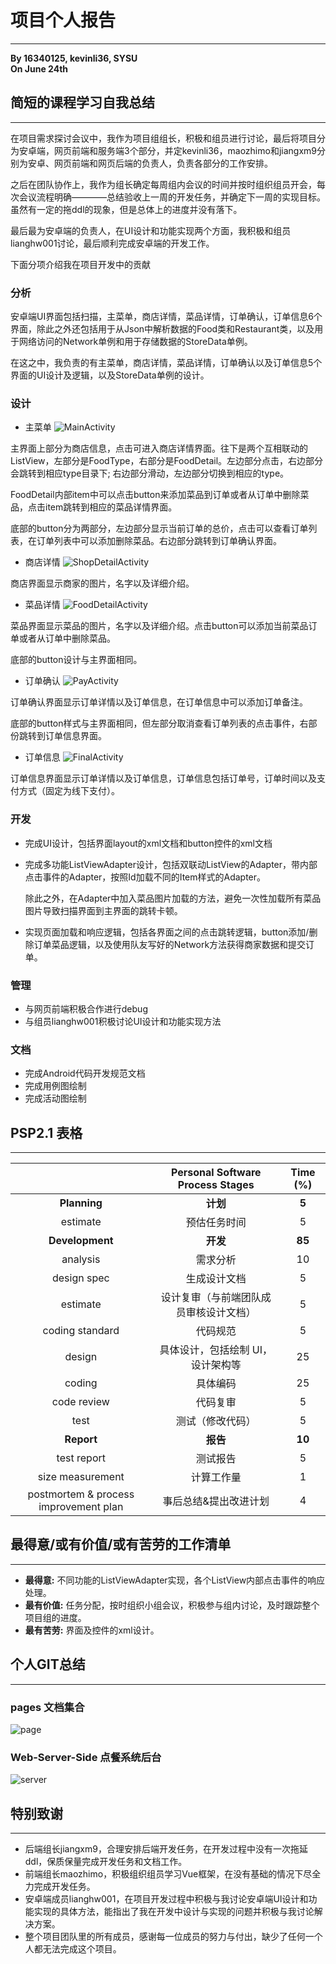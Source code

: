 # 项目个人报告
---
**By 16340125, kevinli36, SYSU**  
**On June 24th**  

## 简短的课程学习自我总结
---
在项目需求探讨会议中，我作为项目组组长，积极和组员进行讨论，最后将项目分为安卓端，网页前端和服务端3个部分，并定kevinli36，maozhimo和jiangxm9分别为安卓、网页前端和网页后端的负责人，负责各部分的工作安排。

之后在团队协作上，我作为组长确定每周组内会议的时间并按时组织组员开会，每次会议流程明确————总结验收上一周的开发任务，并确定下一周的实现目标。虽然有一定的拖ddl的现象，但是总体上的进度并没有落下。

最后最为安卓端的负责人，在UI设计和功能实现两个方面，我积极和组员lianghw001讨论，最后顺利完成安卓端的开发工作。

下面分项介绍我在项目开发中的贡献

### 分析
安卓端UI界面包括扫描，主菜单，商店详情，菜品详情，订单确认，订单信息6个界面，除此之外还包括用于从Json中解析数据的Food类和Restaurant类，以及用于网络访问的Network单例和用于存储数据的StoreData单例。

在这之中，我负责的有主菜单，商店详情，菜品详情，订单确认以及订单信息5个界面的UI设计及逻辑，以及StoreData单例的设计。

### 设计
* 主菜单
![MainActivity](../pic/16340121_lp-github_FinalReport_Assets/login.png)

主界面上部分为商店信息，点击可进入商店详情界面。往下是两个互相联动的ListView，左部分是FoodType，右部分是FoodDetail。左边部分点击，右边部分会跳转到相应type目录下; 右边部分滑动，左边部分切换到相应的type。

FoodDetail内部item中可以点击button来添加菜品到订单或者从订单中删除菜品，点击item跳转到相应的菜品详情界面。

底部的button分为两部分，左边部分显示当前订单的总价，点击可以查看订单列表，在订单列表中可以添加删除菜品。右边部分跳转到订单确认界面。

* 商店详情
![ShopDetailActivity](../pic/16340121_lp-github_FinalReport_Assets/store-user.png)

商店界面显示商家的图片，名字以及详细介绍。

* 菜品详情
![FoodDetailActivity](../pic/16340121_lp-github_FinalReport_Assets/store-order.png)

菜品界面显示菜品的图片，名字以及详细介绍。点击button可以添加当前菜品订单或者从订单中删除菜品。

底部的button设计与主界面相同。

* 订单确认
![PayActivity](../pic/16340121_lp-github_FinalReport_Assets/store-order.png)

订单确认界面显示订单详情以及订单信息，在订单信息中可以添加订单备注。

底部的button样式与主界面相同，但左部分取消查看订单列表的点击事件，右部份跳转到订单信息界面。

* 订单信息
![FinalActivity](../pic/16340121_lp-github_FinalReport_Assets/store-order.png)

订单信息界面显示订单详情以及订单信息，订单信息包括订单号，订单时间以及支付方式（固定为线下支付）。

### 开发
* 完成UI设计，包括界面layout的xml文档和button控件的xml文档
* 完成多功能ListViewAdapter设计，包括双联动ListView的Adapter，带内部点击事件的Adapter，按照Id加载不同的Item样式的Adapter。

  除此之外，在Adapter中加入菜品图片加载的方法，避免一次性加载所有菜品图片导致扫描界面到主界面的跳转卡顿。
* 实现页面加载和响应逻辑，包括各界面之间的点击跳转逻辑，button添加/删除订单菜品逻辑，以及使用队友写好的Network方法获得商家数据和提交订单。

### 管理
* 与网页前端积极合作进行debug
* 与组员lianghw001积极讨论UI设计和功能实现方法

### 文档
* 完成Android代码开发规范文档
* 完成用例图绘制
* 完成活动图绘制

## PSP2.1 表格
---

|                                       |    Personal Software Process Stages    | Time (%) |
| :-----------------------------------: | :------------------------------------: | :------: |
|             **Planning**              |                **计划**                |  **5**   |
|               estimate                |              预估任务时间               |    5     |
|            **Development**            |                **开发**                 |  **85**  |
|               analysis                |                需求分析                 |    10    |
|              design spec              |              生成设计文档                |    5     |
|               estimate                | 设计复审（与前端团队成员审核设计文档）     |    5     |
|            coding standard            |                代码规范                 |    5     |
|                design                 |   具体设计，包括绘制 UI，设计架构等       |    25    |
|                coding                 |                具体编码                 |    25    |
|              code review              |                代码复审                 |    5     |
|                 test                  |            测试（修改代码）              |    5    |
|              **Report**               |                **报告**                 |  **10**  |
|              test report              |                测试报告                  |    5     |
|           size measurement            |               计算工作量                 |    1     |
| postmortem & process improvement plan |         事后总结&提出改进计划             |    4     |

## 最得意/或有价值/或有苦劳的工作清单
---
* **最得意:** 不同功能的ListViewAdapter实现，各个ListView内部点击事件的响应处理。
* **最有价值:** 任务分配，按时组织小组会议，积极参与组内讨论，及时跟踪整个项目组的进度。
* **最有苦劳:** 界面及控件的xml设计。


## 个人GIT总结
---
### pages 文档集合
![page](../pic/16340096-jjx8622jjx-Final-Report/page.png)

### Web-Server-Side 点餐系统后台
![server](../pic/16340096-jjx8622jjx-Final-Report/server.png)

## 特别致谢
---
* 后端组长jiangxm9，合理安排后端开发任务，在开发过程中没有一次拖延ddl，保质保量完成开发任务和文档工作。
* 前端组长maozhimo，积极组织组员学习Vue框架，在没有基础的情况下尽全力完成开发任务。
* 安卓端成员lianghw001，在项目开发过程中积极与我讨论安卓端UI设计和功能实现的具体方法，能指出了我在开发中设计与实现的问题并积极与我讨论解决方案。
* 整个项目团队里的所有成员，感谢每一位成员的努力与付出，缺少了任何一个人都无法完成这个项目。
